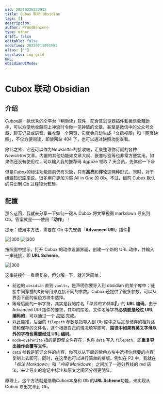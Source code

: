 ```yaml
---
uid: 20230226222912
title: Cubox 联动 Obsidian
tags: []
description: 
author: ProudBenzene
type: other
draft: false
editable: false
modified: 20230711093901
alias: [""]
cssclass: img-grid
URL:
obsidianUIMode:
---
```


# Cubox 联动 Obsidian

## 介绍

*Cubox*是一款优秀的全平台「稍后读」软件，配合其浏览器插件和微信收藏助手，可以方便地收藏网上冲浪时令你一见钟情的文章，甚至是微信中的公众号文章、聊天记录或语音。每收藏一个网页，它就会自动生成「文章视图」和「网页快照」，不仅方便阅读，即使网站 404 了，也可以通过快照功能查看。

除此之外，它还可以作为*Newsletter*的接收端，汇聚整理你订阅的各种*Newsletter*文章。内置的其他功能如文章大纲、嵌套标签等也非常方便实用。如果你还没有使用过，可以输入我的推荐码 dgppze 领取 7 天会员，先体验一下😆

但是*Cubox*的标注功能目前仍有欠缺，只有**高亮**和**评论**这两种形式。同时，对于组建知识库来说，很多用户更加习惯 All in One 的 Ob。不过，目前 Cubox 默认的导出到 Ob 过程较为繁琐。

## 配置

那么这回，我就来分享一下如何一键从 Cubox 将文章视图 markdown 导出到 Ob。答案就是——使用「**动作**」！

提示：使用本方法，需要在 Ob 中先安装「**Advanced URI**」插件🤗

![|300](image-20230226224438254.png) ![|300](image-20230226224357338.png)

按照图中提示，打开 Cubox 的动作设置界面，创建一个新的 URL 动作，并输入一串链接，即 **URL Scheme**。

![|300](image-20230226224931049.png)

这串链接乍一看很复杂，但分解一下，就非常简单：

- 前边的 `obsidian` 直到 `vault=`，是声明你要导入到 obsidian 的某个库中；链接中间穿插的&符号用来连接不同的参数。Cubox 还提供了很多参数，可以从界面下面的紫色方块中选择。
- 等号后面的一串字符，其实是我的库名「*绛芸的文献库📖*」的 **URL 编码**。由于 Advanced URI 插件的要求，其中的库名、文件名等字符**必须要是经过 URL 编码的**，可以通过一个 [*网站*](https://www.urlencoder.io/) 完成。
- 以此类推，后面的 `filepath` 参数是指导入到 Ob 库中之后文章储存的相对路径和保存的文件名，这个根据自己的情况填写即可，**路径中如果有英文字母以外的字符也需要经过 URL 编码**。
- `mode=overwrite` 指的是即使文件存在，也将 `data` 写入 `filepath`，即**重复导出操作会覆写文件**。
- `data` 参数是笔记文件的内容，你可以从下面的紫色方块中选择你想要的内容复制上去即可。同时，在这里也可以进行简单的排版。例如在 P3 中，我就在「*标注 Markdown*」和「*内容 Markdown*」之间加了一道分界线的 md 语法，来让导出的笔记中标注和原文之间区分得更明显。

原理上，这个方法就是借助*Cubox*本身和 Ob 的**URL Scheme**功能，来实现从 Cubox 导出文章到 Ob。